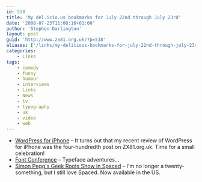 ```yaml
---
id: 538
title: 'My del.icio.us bookmarks for July 22nd through July 23rd'
date: '2008-07-23T11:00:16+01:00'
author: 'Stephen Darlington'
layout: post
guid: 'http://www.zx81.org.uk/?p=538'
aliases: ['/links/my-delicious-bookmarks-for-july-22nd-through-july-23rd.html']
categories:
    - Links
tags:
    - comedy
    - funny
    - humour
    - interviews
    - Links
    - News
    - tv
    - typography
    - uk
    - video
    - web
---
```


- [WordPress for iPhone](http://www.zx81.org.uk/computing/opinion/wordpress-for-iphone.html) – It turns out that my recent review of WordPress for iPhone was the four-hundredth post on ZX81.org.uk. Time for a small celebration!
- [Font Conference](http://www.collegehumor.com/video:1823766) – Typeface adventures…
- [Simon Pegg's Geek Roots Show in Spaced](http://blog.wired.com/underwire/2008/07/simon-peggs-gee.html) – I'm no longer a twenty-something, but I still love Spaced. Now available in the US.